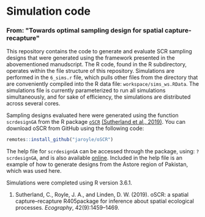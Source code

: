 # Simulation code
### From: "Towards optimal sampling design for spatial capture-recapture"


This repository contains the code to generate and evaluate SCR sampling designs that were generated using the framework presented in the abovementioned manudscript. The R code, found in the R subdirectory, operates within the file structure of this repository. Simulations are performed in the `6_sims.r` file, which pulls other files from the directory that are conveniently compiled into the R data file: `workspace/sims_ws.RData`. The simulations file is currently parameterized to run all simulations simultaneously, and for sake of efficiency, the simulations are distributed across several cores.

Sampling designs evaluated here were generated using the function `scrdesignGA` from the R package [`oSCR`](https://sites.google.com/site/spatialcapturerecapture/oscr-package) [(Sutherland et al., 2019)](https://onlinelibrary.wiley.com/doi/full/10.1111/ecog.04551). You can download oSCR from GitHub using the following code:

```r
remotes::install_github("jaroyle/oSCR")
```

The help file for `scrdesignGA` can be accessed through the package, using: `?scrdesignGA`, and is also available [online](https://rdrr.io/github/jaroyle/oSCR/man/scrdesignGA.html). Included in the help file is an example of how to generate designs from the Astore region of Pakistan, which was used here.

Simulations were completed using R version 3.6.1.

1. Sutherland, C., Royle, J. A., and Linden, D. W. (2019). oSCR: a spatial capture–recapture R405package for inference about spatial ecological processes. *Ecography*, 42(9):1459–1469.
